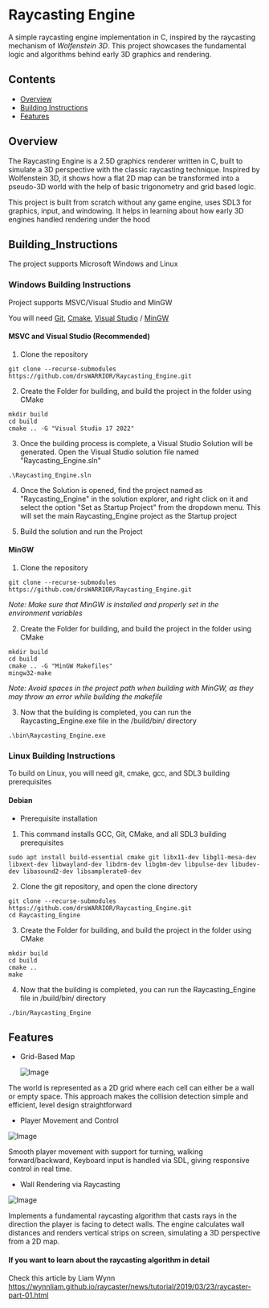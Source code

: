 # Raycasting Engine

A simple raycasting engine implementation in C, inspired by the raycasting mechanism of *Wolfenstein 3D*. This project showcases the fundamental logic and algorithms behind early 3D graphics and rendering.

## Contents

- [Overview](#Overview)
- [Building Instructions](#Building_Instructions)
- [Features](#Features)

## Overview

The Raycasting Engine is a 2.5D graphics renderer written in C, built to simulate a 3D perspective with the classic raycasting technique. Inspired by Wolfenstein 3D, it shows how a flat 2D map can be transformed into a pseudo-3D world with the help of basic trigonometry and grid based logic.

This project is built from scratch without any game engine, uses SDL3 for graphics, input, and windowing. It helps in learning about how early 3D engines handled rendering under the hood

## Building_Instructions

The project supports Microsoft Windows and Linux

### Windows Building Instructions

Project supports MSVC/Visual Studio and MinGW

 You will need [Git](https://git-scm.com/downloads), [Cmake](https://cmake.org/download/), [Visual Studio](https://visualstudio.microsoft.com/) / [MinGW](https://sourceforge.net/projects/mingw/)

#### MSVC and Visual Studio (Recommended)

1. Clone the repository
``` 
git clone --recurse-submodules https://github.com/drsWARRIOR/Raycasting_Engine.git 
```

2. Create the Folder for building, and build the project in the folder using CMake
``` 
mkdir build
cd build
cmake .. -G "Visual Studio 17 2022"
```

3. Once the building process is complete, a Visual Studio Solution will be generated. Open the Visual Studio solution file named "Raycasting_Engine.sln"

``` 
.\Raycasting_Engine.sln
```

4. Once the Solution is opened, find the project named as "Raycasting_Engine" in the solution explorer, and right click on it and select the option "Set as Startup Project" from the dropdown menu. This will set the main Raycasting_Engine project as the Startup project

5. Build the solution and run the Project

#### MinGW

1. Clone the repository
```
git clone --recurse-submodules https://github.com/drsWARRIOR/Raycasting_Engine.git 
```

*Note: Make sure that MinGW is installed and properly set in the environment variables*

2. Create the Folder for building, and build the project in the folder using CMake
```
mkdir build
cd build
cmake .. -G "MinGW Makefiles"
mingw32-make
```

*Note: Avoid spaces in the project path when building with MinGW, as they may throw an error while building the makefile*

3. Now that the building is completed, you can run the Raycasting_Engine.exe file in the /build/bin/ directory

```
.\bin\Raycasting_Engine.exe
```

### Linux Building Instructions

To build on Linux, you will need git, cmake, gcc, and SDL3 building prerequisites

#### Debian

- Prerequisite installation

1. This command installs GCC, Git, CMake, and all SDL3 building prerequisites
```
sudo apt install build-essential cmake git libx11-dev libgl1-mesa-dev libxext-dev libwayland-dev libdrm-dev libgbm-dev libpulse-dev libudev-dev libasound2-dev libsamplerate0-dev
```
2. Clone the git repository, and open the clone directory
```
git clone --recurse-submodules https://github.com/drsWARRIOR/Raycasting_Engine.git 
cd Raycasting_Engine
```

3. Create the Folder for building, and build the project in the folder using CMake
```
mkdir build
cd build
cmake ..
make
```
4. Now that the building is completed, you can run the Raycasting_Engine file in /build/bin/ directory

```
./bin/Raycasting_Engine
```

## Features

- Grid-Based Map

    ![Image](https://github.com/user-attachments/assets/932750e0-9842-460f-b912-71688b01f81b)

The world is represented as a 2D grid where each cell can either be a wall or empty space. This approach makes the collision detection simple and efficient, level design straightforward

- Player Movement and Control

![Image](https://github.com/user-attachments/assets/1718b259-7be3-43a6-92fe-d71381c87a5b)

Smooth player movement with support for turning, walking forward/backward, Keyboard input is handled via SDL, giving responsive control in real time.

- Wall Rendering via Raycasting

![Image](https://github.com/user-attachments/assets/86c27df6-0187-457f-8758-2e6332765869)

Implements a fundamental raycasting algorithm that casts rays in the direction the player is facing to detect walls. The engine calculates wall distances and renders vertical strips on screen, simulating a 3D perspective from a 2D map.

#### If you want to learn about the raycasting algorithm in detail
Check this article by Liam Wynn https://wynnliam.github.io/raycaster/news/tutorial/2019/03/23/raycaster-part-01.html
